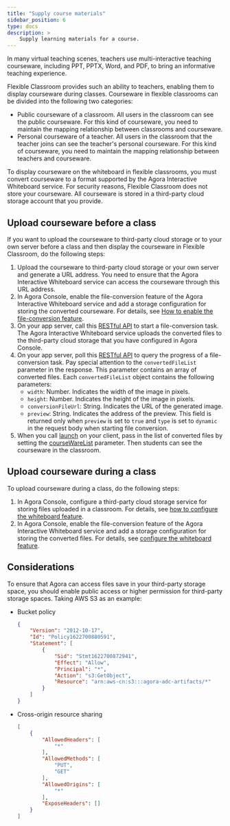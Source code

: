 ```yaml
---
title: "Supply course materials"
sidebar_position: 6
type: docs
description: >
    Supply learning materials for a course. 
---
```



In many virtual teaching scenes, teachers use multi-interactive teaching courseware, including PPT, PPTX, Word, and PDF, to bring an informative teaching experience.

Flexible Classroom provides such an ability to teachers, enabling them to display courseware during classes. Courseware in flexible classrooms can be divided into the following two categories:

- Public courseware of a classroom. All users in the classroom can see the public courseware. For this kind of courseware, you need to maintain the mapping relationship between classrooms and courseware.
- Personal courseware of a teacher. All users in the classroom that the teacher joins can see the teacher's personal courseware. For this kind of courseware, you need to maintain the mapping relationship between teachers and courseware.

To display courseware on the whiteboard in flexible classrooms, you must convert courseware to a format supported by the Agora Interactive Whiteboard service. For security reasons, Flexible Classroom does not store your courseware. All courseware is stored in a third-party cloud storage account that you provide.

## Upload courseware before a class

If you want to upload the courseware to third-party cloud storage or to your own server before a class and then display the courseware in Flexible Classroom, do the following steps:

1. Upload the courseware to third-party cloud storage or your own server and generate a URL address. You need to ensure that the Agora Interactive Whiteboard service can access the courseware through this URL address.
2. In Agora Console, enable the file-conversion feature of the Agora Interactive Whiteboard service and add a storage configuration for storing the converted courseware. For details, see [How to enable the file-conversion feature](/en/whiteboard/file_conversion_overview?platform=Web#enable-the-file-conversion-feature).
3. On your app server, call this [RESTful API](/en/whiteboard/whiteboard_file_conversion?platform=RESTful#start-file-conversion-post) to start a file-conversion task. The Agora Interactive Whiteboard service uploads the converted files to the third-party cloud storage that you have configured in Agora Console.
4. On your app server, poll this [RESTful API]( /en/whiteboard/whiteboard_file_conversion?platform=RESTful#query-file-conversion-progress-get) to query the progress of a file-conversion task. Pay special attention to the `convertedFileList` parameter in the response. This parameter contains an array of converted files. Each `convertedFileList` object contains the following parameters:
   - `width`: Number. Indicates the width of the image in pixels.
   - `height`: Number. Indicates the height of the image in pixels.
   - `conversionFileUrl`: String. Indicates the URL of the generated image.
   - `preview`: String. Indicates the address of the preview. This field is returned only when `preview` is set to `true` and `type` is set to `dynamic` in the request body when starting file conversion.
5. When you call [launch](/en/agora-class/agora_class_api_ref_web?platform=Web#launch) on your client, pass in the list of converted files by setting the [courseWareList](/en/agora-class/agora_class_api_ref_web?platform=Web#coursewarelist) parameter. Then students can see the courseware in the classroom.

## Upload courseware during a class

To upload courseware during a class, do the following steps:

1. In Agora Console, configure a third-party cloud storage service for storing files uploaded in a classroom. For details, see [how to configure the whiteboard feature](/en/agora-class/agora_class_configure?platform=RESTful#configure-the-whiteboard-feature).
2. In Agora Console, enable the file-conversion feature of the Agora Interactive Whiteboard service and add a storage configuration for storing the converted files. For details, see [configure the whiteboard feature](/en/agora-class/agora_class_configure?platform=RESTful#configure-the-whiteboard-feature).

## Considerations

To ensure that Agora can access files save in your third-party storage space, you should enable public access or higher permission for third-party storage spaces. Taking AWS S3 as an example:

- Bucket policy
  ```json
  {
      "Version": "2012-10-17",
      "Id": "Policy1622700880591",
      "Statement": [
          {
              "Sid": "Stmt1622700872941",
              "Effect": "Allow",
              "Principal": "*",
              "Action": "s3:GetObject",
              "Resource": "arn:aws-cn:s3:::agora-adc-artifacts/*"
          }
      ]
  }
  ```
- Cross-origin resource sharing
  ```json
  [
      {
          "AllowedHeaders": [
              "*"
          ],
          "AllowedMethods": [
              "PUT",
              "GET"
          ],
          "AllowedOrigins": [
              "*"
          ],
          "ExposeHeaders": []
      }
  ]
  ```